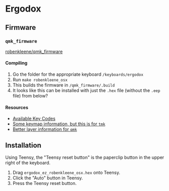 # Ergodox

## Firmware

### `qmk_firmware`

[robenkleene/qmk_firmware](https://github.com/robenkleene/qmk_firmware)

#### Compiling

1. Go the folder for the appropriate keyboard `/keyboards/ergodox`
2. Run `make robenkleene_osx`
3. This builds the firmware in `/qmk_firmware/.build`
4. It looks like this can be installed with just the `.hex` file (without the `.eep` file) from below?

#### Resources

* [Available Key Codes](https://github.com/jackhumbert/qmk_firmware/blob/master/doc/keycode.txt)
* [Some keymap information, but this is for `tmk`](https://github.com/tmk/tmk_core/blob/master/doc/keymap.md#31-momentary-switching)
* [Better layer information for `qmk`](http://qmk.fm/keyboards/hhkb/#switching-and-toggling-layers)

## Installation

Using Teensy, the "Teensy reset button" is the paperclip button in the upper right of the keyboard.

1. Drag `ergodox_ez_robenkleene_osx.hex` onto Teensy.
2. Click the "Auto" button in Teensy.
3. Press the Teensy reset button.
